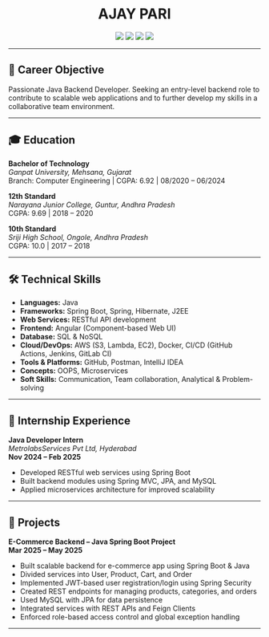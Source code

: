 <h1 align="center">AJAY PARI</h1>

<p align="center">
  <a href="mailto:ajay2102002@gmail.com"><img src="https://img.shields.io/badge/Email-ajay2102002@gmail.com-D14836?style=flat&logo=gmail&logoColor=white" /></a>
  <a href="tel:+919676820660"><img src="https://img.shields.io/badge/Phone-%2B91%209676820660-black?style=flat&logo=phone&logoColor=white" /></a>
  <a href="https://linkedin.com/in/pari-ajay-a538b7221" target="_blank"><img src="https://img.shields.io/badge/LinkedIn-AJAY%20PARI-blue?style=flat&logo=linkedin" /></a>
  <a href="https://github.com/ajay-pari-26" target="_blank"><img src="https://img.shields.io/badge/GitHub-AJAY%20PARI-black?style=flat&logo=github" /></a>
</p>

---

## 💼 Career Objective

Passionate Java Backend Developer. Seeking an entry-level backend role to contribute to scalable web applications and to further develop my skills in a collaborative team environment.

---

## 🎓 Education

**Bachelor of Technology**  
*Ganpat University, Mehsana, Gujarat*  
Branch: Computer Engineering | CGPA: 6.92 | 08/2020 – 06/2024

**12th Standard**  
*Narayana Junior College, Guntur, Andhra Pradesh*  
CGPA: 9.69 | 2018 – 2020

**10th Standard**  
*Sriji High School, Ongole, Andhra Pradesh*  
CGPA: 10.0 | 2017 – 2018

---

## 🛠️ Technical Skills

- **Languages:** Java  
- **Frameworks:** Spring Boot, Spring, Hibernate, J2EE  
- **Web Services:** RESTful API development  
- **Frontend:** Angular (Component-based Web UI)  
- **Database:** SQL & NoSQL  
- **Cloud/DevOps:** AWS (S3, Lambda, EC2), Docker, CI/CD (GitHub Actions, Jenkins, GitLab CI)  
- **Tools & Platforms:** GitHub, Postman, IntelliJ IDEA  
- **Concepts:** OOPS, Microservices  
- **Soft Skills:** Communication, Team collaboration, Analytical & Problem-solving  

---

## 💼 Internship Experience

**Java Developer Intern**  
*MetrolabsServices Pvt Ltd, Hyderabad*  
**Nov 2024 – Feb 2025**  
- Developed RESTful web services using Spring Boot  
- Built backend modules using Spring MVC, JPA, and MySQL  
- Applied microservices architecture for improved scalability

---

## 🧪 Projects

**E-Commerce Backend – Java Spring Boot Project**  
**Mar 2025 – May 2025**  
- Built scalable backend for e-commerce app using Spring Boot & Java  
- Divided services into User, Product, Cart, and Order  
- Implemented JWT-based user registration/login using Spring Security  
- Created REST endpoints for managing products, categories, and orders  
- Used MySQL with JPA for data persistence  
- Integrated services with REST APIs and Feign Clients  
- Enforced role-based access control and global exception handling

---
